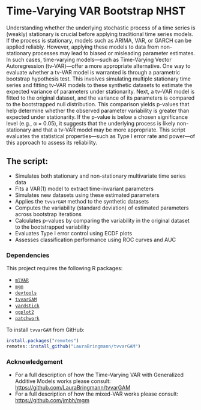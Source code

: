 # Time-Varying VAR Bootstrap NHST

Understanding whether the underlying stochastic process of a time series is (weakly) stationary is crucial before applying traditional time series models. If the process is stationary, models such as ARIMA, VAR, or GARCH can be applied reliably. However, applying these models to data from non-stationary processes may lead to biased or misleading parameter estimates. In such cases, time-varying models—such as Time-Varying Vector Autoregression (tv-VAR)—offer a more appropriate alternative.
One way to evaluate whether a tv-VAR model is warranted is through a parametric bootstrap hypothesis test. This involves simulating multiple stationary time series and fitting tv-VAR models to these synthetic datasets to estimate the expected variance of parameters under stationarity. Next, a tv-VAR model is fitted to the original dataset, and the variance of its parameters is compared to the bootstrapped null distribution. This comparison yields p-values that help determine whether the observed parameter variability is greater than expected under stationarity.
If the p-value is below a chosen significance level (e.g., α = 0.05), it suggests that the underlying process is likely non-stationary and that a tv-VAR model may be more appropriate. This script evaluates the statistical properties—such as Type I error rate and power—of this approach to assess its reliability.

## The script:
- Simulates both stationary and non-stationary multivariate time series data
- Fits a VAR(1) model to extract time-invariant parameters
- Simulates new datasets using these estimated parameters
- Applies the `tvvarGAM` method to the synthetic datasets
- Computes the variability (standard deviation) of estimated parameters across bootstrap iterations
- Calculates p-values by comparing the variability in the original dataset to the bootstrapped variability
- Evaluates Type I error control using ECDF plots
- Assesses classification performance using ROC curves and AUC

### Dependencies

This project requires the following R packages:
- [`mlVAR`](https://cran.r-project.org/package=mlVAR)  
- [`mgm`](https://cran.r-project.org/package=mgm)  
- [`devtools`](https://cran.r-project.org/package=devtools)  
- [`tvvarGAM`](https://github.com/LauraBringmann/tvvarGAM)  
- [`yardstick`](https://tidymodels.github.io/yardstick/)  
- [`ggplot2`](https://cran.r-project.org/package=ggplot2)  
- [`patchwork`](https://cran.r-project.org/package=patchwork)

To install `tvvarGAM` from GitHub:

```r
install.packages("remotes")
remotes::install_github("LauraBringmann/tvvarGAM")
```

### Acknowledgement
- For a full description of how the Time-Varying VAR with Generalized Additive Models works please consult: https://github.com/LauraBringmann/tvvarGAM
- For a full description of how the mixed-VAR works please consult: https://github.com/jmbh/mgm
